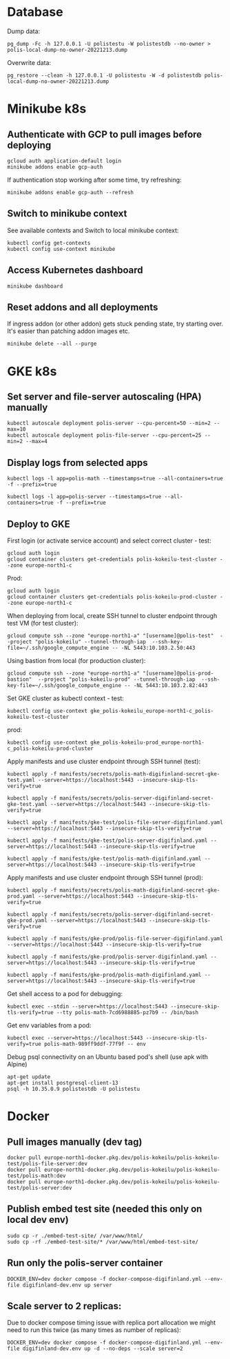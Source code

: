 
# Database

Dump data:
```
pg_dump -Fc -h 127.0.0.1 -U polistestu -W polistestdb --no-owner > polis-local-dump-no-owner-20221213.dump
```

Overwrite data:
```
pg_restore --clean -h 127.0.0.1 -U polistestu -W -d polistestdb polis-local-dump-no-owner-20221213.dump
```

# Minikube k8s

## Authenticate with GCP to pull images before deploying

```
gcloud auth application-default login
minikube addons enable gcp-auth
```
If authentication stop working after some time, try refreshing:
```
minikube addons enable gcp-auth --refresh
```

## Switch to minikube context
See available contexts and Switch to local minikube context:
```
kubectl config get-contexts
kubectl config use-context minikube
```

## Access Kubernetes dashboard
```
minikube dashboard
```

## Reset addons and all deployments
If ingress addon (or other addon) gets stuck pending state, try starting over. It's easier than patching addon images etc.
```
minikube delete --all --purge
```

# GKE k8s

## Set server and file-server autoscaling (HPA) manually
```
kubectl autoscale deployment polis-server --cpu-percent=50 --min=2 --max=10
kubectl autoscale deployment polis-file-server --cpu-percent=25 --min=2 --max=4
```

## Display logs from selected apps

```
kubectl logs -l app=polis-math --timestamps=true --all-containers=true -f --prefix=true
```
```
kubectl logs -l app=polis-server --timestamps=true --all-containers=true -f --prefix=true
```

## Deploy to GKE 

First login (or activate service account) and select correct cluster - test:
```
gcloud auth login
gcloud container clusters get-credentials polis-kokeilu-test-cluster --zone europe-north1-c
```
Prod:
```
gcloud auth login
gcloud container clusters get-credentials polis-kokeilu-prod-cluster --zone europe-north1-c
```


When deploying from local, create SSH tunnel to cluster endpoint through test VM (for test cluster):
```
gcloud compute ssh --zone "europe-north1-a" "[username]@polis-test"  --project "polis-kokeilu" --tunnel-through-iap  --ssh-key-file=~/.ssh/google_compute_engine -- -NL 5443:10.103.2.50:443
```
Using bastion from local (for production cluster):
```
gcloud compute ssh --zone "europe-north1-a" "[username]@polis-prod-bastion"  --project "polis-kokeilu-prod" --tunnel-through-iap  --ssh-key-file=~/.ssh/google_compute_engine -- -NL 5443:10.103.2.82:443
```



Set GKE cluster as kubectl context - test:
```
kubectl config use-context gke_polis-kokeilu_europe-north1-c_polis-kokeilu-test-cluster
```
prod:
```
kubectl config use-context gke_polis-kokeilu-prod_europe-north1-c_polis-kokeilu-prod-cluster
```


Apply manifests and use cluster endpoint through SSH tunnel (test):
```
kubectl apply -f manifests/secrets/polis-math-digifinland-secret-gke-test.yaml --server=https://localhost:5443 --insecure-skip-tls-verify=true

kubectl apply -f manifests/secrets/polis-server-digifinland-secret-gke-test.yaml --server=https://localhost:5443 --insecure-skip-tls-verify=true

kubectl apply -f manifests/gke-test/polis-file-server-digifinland.yaml --server=https://localhost:5443 --insecure-skip-tls-verify=true

kubectl apply -f manifests/gke-test/polis-server-digifinland.yaml --server=https://localhost:5443 --insecure-skip-tls-verify=true

kubectl apply -f manifests/gke-test/polis-math-digifinland.yaml --server=https://localhost:5443 --insecure-skip-tls-verify=true
```

Apply manifests and use cluster endpoint through SSH tunnel (prod):
```
kubectl apply -f manifests/secrets/polis-math-digifinland-secret-gke-prod.yaml --server=https://localhost:5443 --insecure-skip-tls-verify=true

kubectl apply -f manifests/secrets/polis-server-digifinland-secret-gke-prod.yaml --server=https://localhost:5443 --insecure-skip-tls-verify=true

kubectl apply -f manifests/gke-prod/polis-file-server-digifinland.yaml --server=https://localhost:5443 --insecure-skip-tls-verify=true

kubectl apply -f manifests/gke-prod/polis-server-digifinland.yaml --server=https://localhost:5443 --insecure-skip-tls-verify=true

kubectl apply -f manifests/gke-prod/polis-math-digifinland.yaml --server=https://localhost:5443 --insecure-skip-tls-verify=true

```

Get shell access to a pod for debugging: 

```
kubectl exec --stdin --server=https://localhost:5443 --insecure-skip-tls-verify=true --tty polis-math-7cd6988885-pz7b9 -- /bin/bash
```

Get env variables from a pod:
```
kubectl exec --server=https://localhost:5443 --insecure-skip-tls-verify=true polis-math-989ff9ddf-77f9f -- env
```

Debug psql connectivity on an Ubuntu based pod's shell (use apk with Alpine)
```
apt-get update
apt-get install postgresql-client-13
psql -h 10.35.0.9 polistestdb -U polistestu
```

# Docker

## Pull images manually (dev tag)
```
docker pull europe-north1-docker.pkg.dev/polis-kokeilu/polis-kokeilu-test/polis-file-server:dev
docker pull europe-north1-docker.pkg.dev/polis-kokeilu/polis-kokeilu-test/polis-math:dev
docker pull europe-north1-docker.pkg.dev/polis-kokeilu/polis-kokeilu-test/polis-server:dev
```


## Publish embed test site (needed this only on local dev env)
```
sudo cp -r ./embed-test-site/ /var/www/html/
sudo cp -rf ./embed-test-site/* /var/www/html/embed-test-site/
```

## Run only the polis-server container
```
DOCKER_ENV=dev docker compose -f docker-compose-digifinland.yml --env-file digifinland-dev.env up server
```

## Scale server to 2 replicas:

Due to docker compose timing issue with replica port allocation we might need to run this twice (as many times as number of replicas):

```
DOCKER_ENV=dev docker compose -f docker-compose-digifinland.yml --env-file digifinland-dev.env up -d --no-deps --scale server=2
```